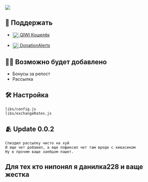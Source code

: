 <a href="https://hits.seeyoufarm.com"><img src="https://hits.seeyoufarm.com/api/count/incr/badge.svg?url=https%3A%2F%2Fgithub.com%2Fwayix%2Fvkcoin-shop&count_bg=%2379C83D&title_bg=%23555555&icon=dependabot.svg&icon_color=%23E7E7E7&title=Views&edge_flat=false"/></a>

## 💸 Поддержать 
- <a href="https://qiwi.com/n/WAYIXDEV"><img src="https://static.qiwi.com/img/providers/qiwi.svg" width=20 height=20 align="center"/> QIWI Кошелёк</a>

- <a href="https://www.donationalerts.com/r/wayix"><img src="https://www.donationalerts.com/img/brand/da.svg" width=20 height=20 align="center"/> DonationAlerts</a>


## 🧑‍🦽 Возможно будет добавлено
- Бонусы за репост
- Рассылка

## 🛠 Настройка
    libs/config.js
    libs/exchangeRates.js
    
    
## 🫂 Update 0.0.2 
    Спиздил рассылку чисто на хуй
    И еще чет добавил, а еще пофиксил чет там вроде с кивасиком
    Ну в прочем ваще заебцом пашет.


## Для тех кто нипонял я данилка228 и ваще жестка
